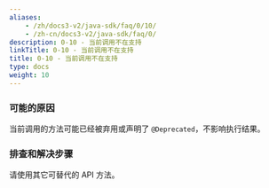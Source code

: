 ```yaml
---
aliases:
    - /zh/docs3-v2/java-sdk/faq/0/10/
    - /zh-cn/docs3-v2/java-sdk/faq/0/
description: 0-10 - 当前调用不在支持
linkTitle: 0-10 - 当前调用不在支持
title: 0-10 - 当前调用不在支持
type: docs
weight: 10
---
```







### 可能的原因

当前调用的方法可能已经被弃用或声明了 `@Deprecated`，不影响执行结果。

### 排查和解决步骤

请使用其它可替代的 API 方法。